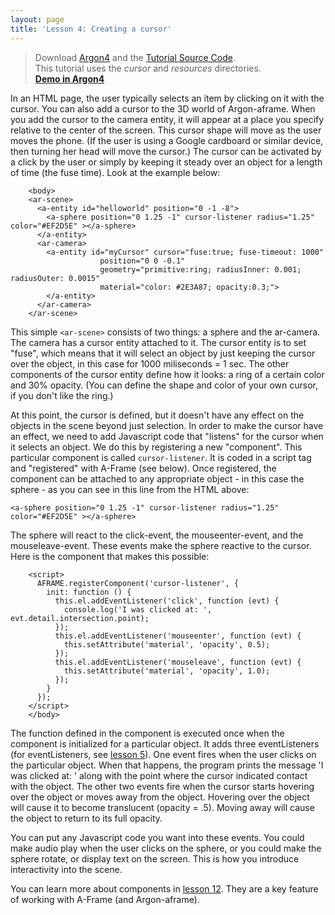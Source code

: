 ```yaml
---
layout: page
title: 'Lesson 4: Creating a cursor'
---
```

> Download [Argon4](http://argonjs.io/argon-app) and the [Tutorial Source Code](https://github.com/argonjs/design-aids/tree/gh-pages/code). <br> This tutorial uses the *cursor* and *resources* directories.<br> **[Demo in Argon4](https://github.com/argonjs/design-aids/tree/gh-pages/code/cursor/)**


In an HTML page, the user typically selects an item by clicking on it with the cursor. You can also add a cursor to the 3D world of Argon-aframe. When you add the cursor to the camera entity, it will appear at a place you specify relative to the center of the screen. This cursor shape will move as the user moves the phone. (If the user is using a Google cardboard or similar device, then turning her head will move the cursor.) The cursor can be activated by a click by the user or simply by keeping it steady over an object for a length of time (the fuse time). Look at the example below:

```
	<body>
    <ar-scene>
      <a-entity id="helloworld" position="0 -1 -8">
        <a-sphere position="0 1.25 -1" cursor-listener radius="1.25" color="#EF2D5E" ></a-sphere>
      </a-entity>
      <ar-camera>
        <a-entity id="myCursor" cursor="fuse:true; fuse-timeout: 1000"
                    position="0 0 -0.1"
                    geometry="primitive:ring; radiusInner: 0.001; radiusOuter: 0.0015"
                    material="color: #2E3A87; opacity:0.3;">          
        </a-entity>
      </ar-camera>
    </ar-scene>
```  
 
This simple `<ar-scene>` consists of two things: a sphere and the ar-camera. The camera has a cursor entity attached to it. The cursor entity is to set "fuse", which means that it will select an object by just keeping the cursor over the object, in this case for 1000 miliseconds = 1 sec. The other components of the cursor entity define how it looks: a ring of a certain color and 30% opacity.  (You can define the shape and color of your own cursor, if you don't like the ring.)
 
At this point, the cursor is defined, but it doesn't have any effect on the objects in the scene beyond just selection. In order to make the cursor have an effect, we need to add Javascript code that "listens" for the cursor when it selects an object. We do this by registering a new "component". This particular component is called `cursor-listener`. It is coded in a script tag and "registered" with A-Frame (see below). Once registered, the component can be attached to any appropriate object - in this case the sphere - as you can see in this line from the HTML above:  

```
<a-sphere position="0 1.25 -1" cursor-listener radius="1.25" color="#EF2D5E" ></a-sphere>
```

The sphere will react to the click-event, the mouseenter-event, and the mouseleave-event. These events make the sphere reactive to the cursor. Here is the component that makes this possible: 

```  
    <script>
      AFRAME.registerComponent('cursor-listener', {
        init: function () {
          this.el.addEventListener('click', function (evt) {
            console.log('I was clicked at: ', evt.detail.intersection.point);
          });
          this.el.addEventListener('mouseenter', function (evt) {
            this.setAttribute('material', 'opacity', 0.5);
          });
          this.el.addEventListener('mouseleave', function (evt) {
            this.setAttribute('material', 'opacity', 1.0);
          });
        }
      });
	</script>
	</body>
```

The function defined in the component is executed once when the component is initialized for a particular object. It adds three eventListeners (for eventListeners, see [lesson 5](http://argonjs.io/design-tools/aframe/part05/)). One event fires when the user clicks on the particular object. When that happens, the program prints the message 'I was clicked at: ' along with the point where the cursor indicated contact with the object. The other two events fire when the cursor starts hovering over the object or moves away from the object. Hovering over the object will cause it to become translucent (opacity = .5). Moving away will cause the object to return to its full opacity. 

You can put any Javascript code you want into these events. You could make audio play when the user clicks on the sphere, or you could make the sphere rotate, or display text on the screen. This is how you introduce interactivity into the scene. 

You can learn more about components in [lesson 12](http://argonjs.io/design-tools/aframe/part12/). They are a key feature of working with A-Frame (and Argon-aframe).

